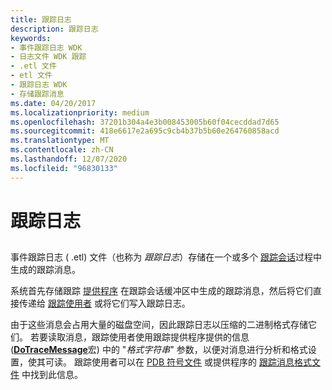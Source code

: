 ```yaml
---
title: 跟踪日志
description: 跟踪日志
keywords:
- 事件跟踪日志 WDK
- 日志文件 WDK 跟踪
- .etl 文件
- etl 文件
- 跟踪日志 WDK
- 存储跟踪消息
ms.date: 04/20/2017
ms.localizationpriority: medium
ms.openlocfilehash: 37201b304a4e3b008453005b60f04cecddad7d65
ms.sourcegitcommit: 418e6617e2a695c9cb4b37b5b60e264760858acd
ms.translationtype: MT
ms.contentlocale: zh-CN
ms.lasthandoff: 12/07/2020
ms.locfileid: "96830133"
---
```

# <a name="trace-log"></a>跟踪日志


## <span id="ddk_trace_log_tools"></span><span id="DDK_TRACE_LOG_TOOLS"></span>


事件跟踪日志 ( .etl) 文件（也称为 *跟踪日志*）存储在一个或多个 [跟踪会话](trace-session.md)过程中生成的跟踪消息。

系统首先存储跟踪 [提供程序](trace-provider.md) 在跟踪会话缓冲区中生成的跟踪消息，然后将它们直接传递给 [跟踪使用者](trace-consumer.md) 或将它们写入跟踪日志。

由于这些消息会占用大量的磁盘空间，因此跟踪日志以压缩的二进制格式存储它们。 若要读取消息，跟踪使用者使用跟踪提供程序提供的信息 ([**DoTraceMessage**](/previous-versions/windows/hardware/previsioning-framework/ff544918(v=vs.85))宏) 中的 "*格式字符串*" 参数，以便对消息进行分析和格式设置，使其可读。 跟踪使用者可以在 [PDB 符号文件](pdb-symbol-files.md) 或提供程序的 [跟踪消息格式文件](trace-message-format-file.md) 中找到此信息。

 


